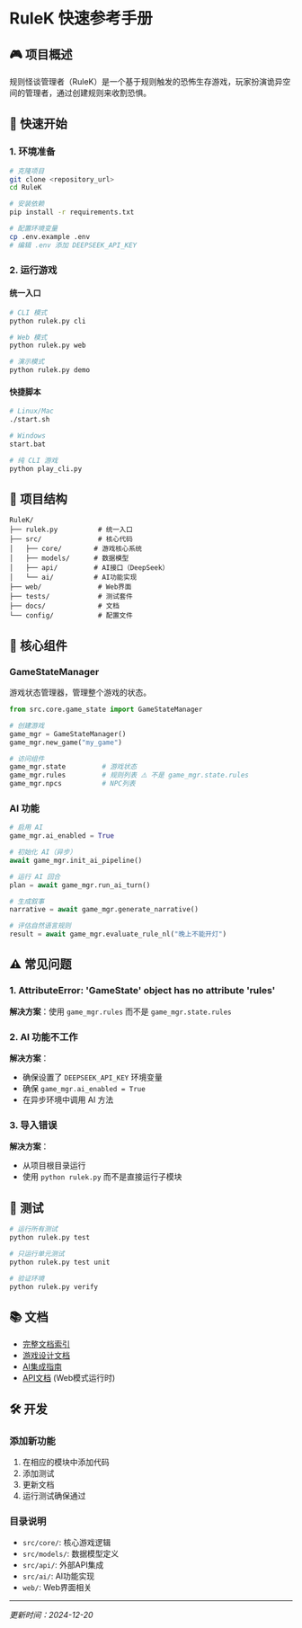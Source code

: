 # RuleK 快速参考手册

## 🎮 项目概述

规则怪谈管理者（RuleK）是一个基于规则触发的恐怖生存游戏，玩家扮演诡异空间的管理者，通过创建规则来收割恐惧。

## 🚀 快速开始

### 1. 环境准备
```bash
# 克隆项目
git clone <repository_url>
cd RuleK

# 安装依赖
pip install -r requirements.txt

# 配置环境变量
cp .env.example .env
# 编辑 .env 添加 DEEPSEEK_API_KEY
```

### 2. 运行游戏

#### 统一入口
```bash
# CLI 模式
python rulek.py cli

# Web 模式
python rulek.py web

# 演示模式
python rulek.py demo
```

#### 快捷脚本
```bash
# Linux/Mac
./start.sh

# Windows  
start.bat

# 纯 CLI 游戏
python play_cli.py
```

## 📁 项目结构

```
RuleK/
├── rulek.py          # 统一入口
├── src/              # 核心代码
│   ├── core/        # 游戏核心系统
│   ├── models/      # 数据模型
│   ├── api/         # AI接口（DeepSeek）
│   └── ai/          # AI功能实现
├── web/              # Web界面
├── tests/            # 测试套件
├── docs/             # 文档
└── config/           # 配置文件
```

## 🔧 核心组件

### GameStateManager
游戏状态管理器，管理整个游戏的状态。

```python
from src.core.game_state import GameStateManager

# 创建游戏
game_mgr = GameStateManager()
game_mgr.new_game("my_game")

# 访问组件
game_mgr.state         # 游戏状态
game_mgr.rules         # 规则列表 ⚠️ 不是 game_mgr.state.rules
game_mgr.npcs          # NPC列表
```

### AI 功能
```python
# 启用 AI
game_mgr.ai_enabled = True

# 初始化 AI（异步）
await game_mgr.init_ai_pipeline()

# 运行 AI 回合
plan = await game_mgr.run_ai_turn()

# 生成叙事
narrative = await game_mgr.generate_narrative()

# 评估自然语言规则
result = await game_mgr.evaluate_rule_nl("晚上不能开灯")
```

## ⚠️ 常见问题

### 1. AttributeError: 'GameState' object has no attribute 'rules'
**解决方案**：使用 `game_mgr.rules` 而不是 `game_mgr.state.rules`

### 2. AI 功能不工作
**解决方案**：
- 确保设置了 `DEEPSEEK_API_KEY` 环境变量
- 确保 `game_mgr.ai_enabled = True`
- 在异步环境中调用 AI 方法

### 3. 导入错误
**解决方案**：
- 从项目根目录运行
- 使用 `python rulek.py` 而不是直接运行子模块

## 🧪 测试

```bash
# 运行所有测试
python rulek.py test

# 只运行单元测试
python rulek.py test unit

# 验证环境
python rulek.py verify
```

## 📚 文档

- [完整文档索引](docs/INDEX.md)
- [游戏设计文档](docs/game_design/game_design_v0.2.md)
- [AI集成指南](docs/AI_Integration_Implementation_Guide.md)
- [API文档](http://localhost:8000/docs) (Web模式运行时)

## 🛠️ 开发

### 添加新功能
1. 在相应的模块中添加代码
2. 添加测试
3. 更新文档
4. 运行测试确保通过

### 目录说明
- `src/core/`: 核心游戏逻辑
- `src/models/`: 数据模型定义
- `src/api/`: 外部API集成
- `src/ai/`: AI功能实现
- `web/`: Web界面相关

---
*更新时间：2024-12-20*
